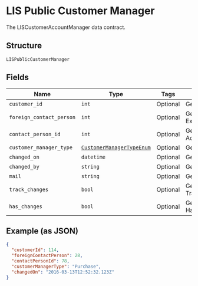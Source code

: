 
# LIS Public Customer Manager

The LISCustomerAccountManager data contract.

## Structure

`LISPublicCustomerManager`

## Fields

| Name | Type | Tags | Description |
|  --- | --- | --- | --- |
| `customer_id` | `int` | Optional | Gets or sets CustomerId. |
| `foreign_contact_person` | `int` | Optional | Gets or sets ExternalContactPersonId. |
| `contact_person_id` | `int` | Optional | Gets or sets AccountManagerId. |
| `customer_manager_type` | [`CustomerManagerTypeEnum`](../../doc/models/customer-manager-type-enum.md) | Optional | Gets or sets State. |
| `changed_on` | `datetime` | Optional | Gets or sets ChangedOn. |
| `changed_by` | `string` | Optional | Gets or sets ChangedBy. |
| `mail` | `string` | Optional | Gets or sets EMail. |
| `track_changes` | `bool` | Optional | Gets or sets TrackChanges. |
| `has_changes` | `bool` | Optional | Gets or sets HasChanges. |

## Example (as JSON)

```json
{
  "customerId": 114,
  "foreignContactPerson": 28,
  "contactPersonId": 78,
  "customerManagerType": "Purchase",
  "changedOn": "2016-03-13T12:52:32.123Z"
}
```

